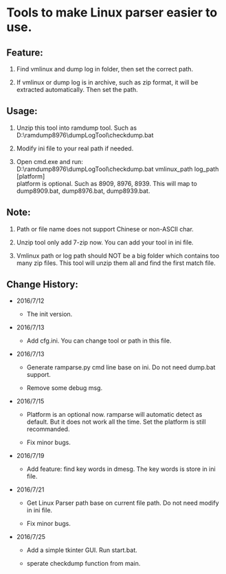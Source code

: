 Tools to make Linux parser easier to use.
=========================================
Feature:
--------
1. Find vmlinux and dump log in folder, then set the correct path.

2. If vmlinux or dump log is in archive, such as zip format, it will be extracted automatically. Then set the path.

Usage:
------
1. Unzip this tool into ramdump tool. Such as D:\ramdump8976\dumpLogTool\checkdump.bat

2. Modify ini file to your real path if needed.

3. Open cmd.exe and run:<br/>
D:\ramdump8976\dumpLogTool\checkdump.bat vmlinux_path log_path [platform]<br/>
platform is optional. Such as 8909, 8976, 8939. This will map to dump8909.bat, dump8976.bat, dump8939.bat.

Note:
-----
1. Path or file name does not support Chinese or non-ASCII char.

2. Unzip tool only add 7-zip now. You can add your tool in ini file.

3. Vmlinux path or log path should NOT be a big folder which contains too many zip files. This tool will unzip them all and find the first match file.

Change History:
---------------
* 2016/7/12

	* The init version.

* 2016/7/13

	* Add cfg.ini. You can change tool or path in this file.

* 2016/7/13

	* Generate ramparse.py cmd line base on ini. Do not need dump.bat support. 

	* Remove some debug msg.

* 2016/7/15

	* Platform is an optional now. ramparse will automatic detect as default. But it does not work all the time. Set the platform is still recommanded.

	* Fix minor bugs.

* 2016/7/19

	* Add feature: find key words in dmesg. The key words is store in ini file.
	
* 2016/7/21

	* Get Linux Parser path base on current file path. Do not need modify in ini file.

	* Fix minor bugs.
	
* 2016/7/25

	* Add a simple tkinter GUI. Run start.bat.
	
	* sperate checkdump function from main.